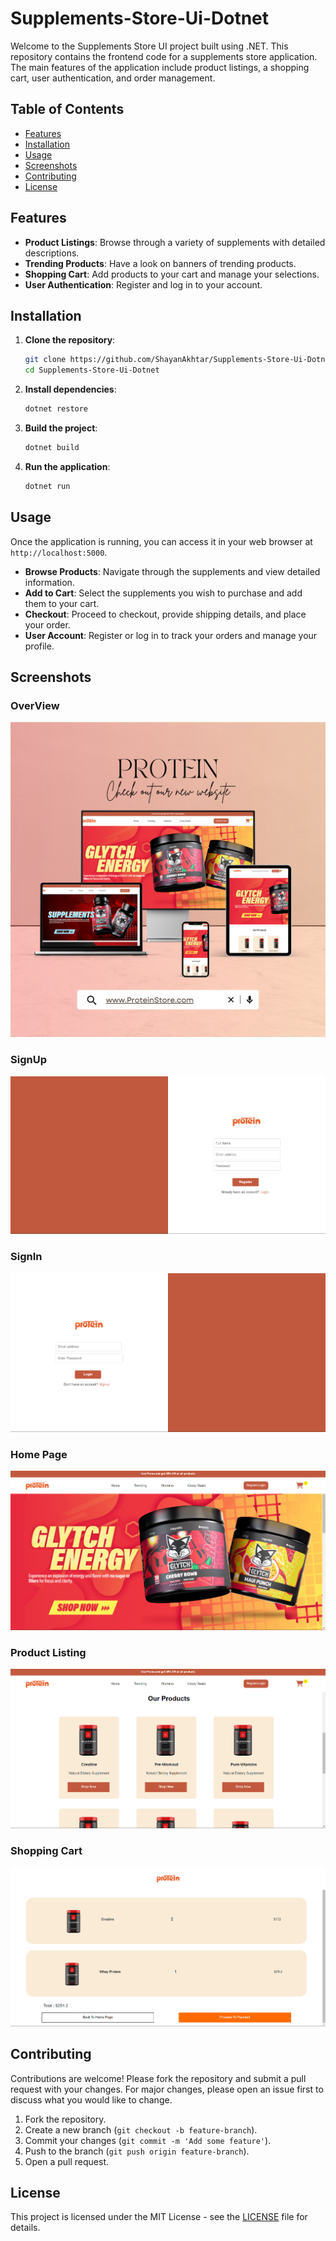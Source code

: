 # Supplements-Store-Ui-Dotnet

Welcome to the Supplements Store UI project built using .NET. This repository contains the frontend code for a supplements store application. The main features of the application include product listings, a shopping cart, user authentication, and order management.

## Table of Contents

- [Features](#features)
- [Installation](#installation)
- [Usage](#usage)
- [Screenshots](#screenshots)
- [Contributing](#contributing)
- [License](#license)

## Features

- **Product Listings**: Browse through a variety of supplements with detailed descriptions.
- **Trending Products**: Have a look on banners of trending products.
- **Shopping Cart**: Add products to your cart and manage your selections.
- **User Authentication**: Register and log in to your account.


## Installation

1. **Clone the repository**:
    ```bash
    git clone https://github.com/ShayanAkhtar/Supplements-Store-Ui-Dotnet.git
    cd Supplements-Store-Ui-Dotnet
    ```

2. **Install dependencies**:
    ```bash
    dotnet restore
    ```

3. **Build the project**:
    ```bash
    dotnet build
    ```

4. **Run the application**:
    ```bash
    dotnet run
    ```

## Usage

Once the application is running, you can access it in your web browser at `http://localhost:5000`.

- **Browse Products**: Navigate through the supplements and view detailed information.
- **Add to Cart**: Select the supplements you wish to purchase and add them to your cart.
- **Checkout**: Proceed to checkout, provide shipping details, and place your order.
- **User Account**: Register or log in to track your orders and manage your profile.

## Screenshots

### OverView
![SignUp](Screenshots/project2.png)

### SignUp
![SignUp](Screenshots/Signup.png)

### SignIn
![SignIn](Screenshots/Signin.png)

### Home Page
![Home Page](Screenshots/Home.png)

### Product Listing
![Product Listing](Screenshots/Products_Listing.png)

### Shopping Cart
![Shopping Cart](Screenshots/Cart.png)


## Contributing

Contributions are welcome! Please fork the repository and submit a pull request with your changes. For major changes, please open an issue first to discuss what you would like to change.

1. Fork the repository.
2. Create a new branch (`git checkout -b feature-branch`).
3. Commit your changes (`git commit -m 'Add some feature'`).
4. Push to the branch (`git push origin feature-branch`).
5. Open a pull request.

## License

This project is licensed under the MIT License - see the [LICENSE](LICENSE) file for details.
